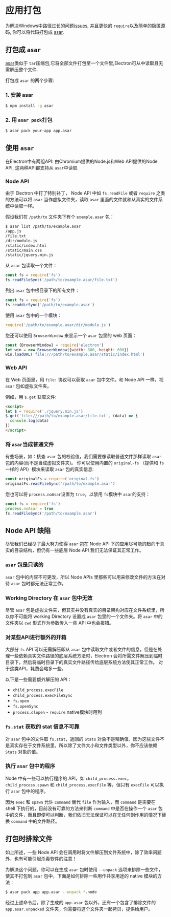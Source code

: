 # 应用打包

为解决Windows中路径过长的问题[issues](https://github.com/joyent/node/issues/6960), 并且更快的 `require`以及简单的隐匿源码, 你可以将代码打包成 [asar][asar].

## 打包成 `asar`

[asar][asar]类似于 `tar`压缩包,它将全部文件打包至一个文件里,Electron可从中读取且无需解压整个文件.

打包成 `asar` 的两个步骤:

### 1. 安装 asar
```bash
$ npm install -g asar
```

### 2. 用 `asar pack`打包

```bash
$ asar pack your-app app.asar
```

## 使用 `asar` 

在Electron中有两组API: 由Chromium提供的Node.js和Web API提供的Node API, 这两种API都支持从 `asar`中读取.

### Node API

由于 Electron 中打了特别补丁， Node API 中如 `fs.readFile` 或者 `require` 之类的方法可以将 `asar` 当作虚拟文件夹，读取 `asar` 里面的文件就和从真实的文件系统中读取一样。

假设我们在 `/path/to` 文件夹下有个 `example.asar` 包：

```bash
$ asar list /path/to/example.asar
/app.js
/file.txt
/dir/module.js
/static/index.html
/static/main.css
/static/jquery.min.js
```

从 `asar` 包读取一个文件：

```javascript
const fs = require('fs')
fs.readFileSync('/path/to/example.asar/file.txt')
```

列出 `asar` 包中根目录下的所有文件：

```javascript
const fs = require('fs')
fs.readdirSync('/path/to/example.asar')
```

使用 `asar` 包中的一个模块：

```javascript
require('/path/to/example.asar/dir/module.js')
```

您还可以使用 `BrowserWindow` 来显示一个 `asar` 包里的 web 页面：

```javascript
const {BrowserWindow} = require('electron')
let win = new BrowserWindow({width: 800, height: 600})
win.loadURL('file:///path/to/example.asar/static/index.html')
```

### Web API

在 Web 页面里，用 `file:` 协议可以获取 `asar` 包中文件。和 Node API 一样，视 `asar` 包如虚拟文件夹。

例如，用 `$.get` 获取文件:

```html
<script>
let $ = require('./jquery.min.js')
$.get('file:///path/to/example.asar/file.txt', (data) => {
  console.log(data)
})
</script>
```

### 将 `asar`当成普通文件

有些场景，如：核查 `asar` 包的校验值，我们需要像读取普通文件那样读取 `asar` 包的内容(而不是当成虚拟文件夹)。
你可以使用内置的 `original-fs` （提供和 `fs` 一样的 API）模块来读取 `asar` 包的真实信息:

```javascript
const originalFs = require('original-fs')
originalFs.readFileSync('/path/to/example.asar')
```

您也可以将 `process.noAsar`设置为 `true`，以禁用 `fs`模块中 `asar`的支持：
```javascript
const fs = require('fs')
process.noAsar = true
fs.readFileSync('/path/to/example.asar')
```

## Node API 缺陷

尽管我们已经尽了最大努力使得 `asar` 包在 Node API 下的应用尽可能的趋向于真实的目录结构，但仍有一些底层 Node API 我们无法保证其正常工作。

### `asar` 包是只读的

 `asar` 包中的内容不可更改，所以 Node APIs 里那些可以用来修改文件的方法在对待 `asar` 包时都无法正常工作。

### Working Directory 在 `asar` 包中无效

尽管 `asar` 包是虚拟文件夹，但其实并没有真实的目录架构对应在文件系统里，所以你不可能将 working Directory 设置成 `asar` 包里的一个文件夹。将 `asar` 中的文件夹以 `cwd` 形式作为参数传入一些 API 中也会报错。

### 对某些API进行额外的开箱

大部分 `fs` API 可以无需解压即从 `asar` 包中读取文件或者文件的信息，但是在处理一些依赖真实文件路径的底层系统方法时，Electron 会将所需文件解压到临时目录下，然后将临时目录下的真实文件路径传给底层系统方法使其正常工作。 对于这类API，耗费会略多一些。

以下是一些需要额外解压的 API：

* `child_process.execFile`
* `child_process.execFileSync`
* `fs.open`
* `fs.openSync`
* `process.dlopen` -  `require` native模块时用到

### `fs.stat` 获取的 stat 信息不可靠

对 `asar` 包中的文件取 `fs.stat`，返回的 `Stats` 对象不是精确值，因为这些文件不是真实存在于文件系统里。所以除了文件大小和文件类型以外，你不应该依赖 `Stats` 对象的值。

### 执行 `asar` 包中的程序

Node 中有一些可以执行程序的 API，如 `child_process.exec`，`child_process.spawn` 和 `child_process.execFile` 等，但只有 `execFile` 可以执行 `asar` 包中的程序。

因为 `exec` 和 `spawn` 允许 `command` 替代 `file` 作为输入，而 `command` 是需要在 shell 下执行的，目前没有可靠的方法来判断 `command` 中是否在操作一个 `asar` 包中的文件，而且即便可以判断，我们依旧无法保证可以在无任何副作用的情况下替换 `command` 中的文件路径。


## 打包时排除文件

如上所述，一些 Node API 会在调用时将文件解压到文件系统中，除了效率问题外，也有可能引起杀毒软件的注意！

为解决这个问题，你可以在生成 `asar` 包时使用 `--unpack` 选项来排除一些文件，使其不打包到 `asar` 包中，下面是如何排除一些用作共享用途的 native 模块的方法：

```bash
$ asar pack app app.asar --unpack *.node
```

经过上述命令后，除了生成的 `app.asar` 包以外，还有一个包含了排除文件的 `app.asar.unpacked` 文件夹，你需要将这个文件夹一起拷贝，提供给用户。


[asar]: https://github.com/electron/asar